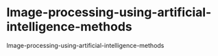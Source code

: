 # Image-processing-using-artificial-intelligence-methods
Image-processing-using-artificial-intelligence-methods
